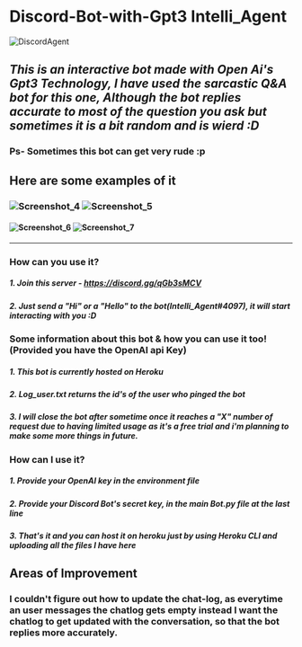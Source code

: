 # Discord-Bot-with-Gpt3 Intelli_Agent
![DiscordAgent](https://user-images.githubusercontent.com/49405291/126058799-23cb0cdf-1f7e-468c-b4f2-10b9e684abb3.png)
## *This is an interactive bot made with Open Ai's Gpt3 Technology, I have used the sarcastic Q&A bot for this one, Although the bot replies accurate to most of the question you ask but sometimes it is a bit random and is wierd :D*
### Ps- Sometimes this bot can get very rude :p
## Here are some examples of it
### ![Screenshot_4](https://user-images.githubusercontent.com/49405291/126059845-90dc8b73-160b-4ca8-9f2f-4f52ef8e1309.png) ![Screenshot_5](https://user-images.githubusercontent.com/49405291/126059823-abfe5524-d8df-4465-ac3f-fc0125142156.png) 
#### ![Screenshot_6](https://user-images.githubusercontent.com/49405291/126059828-5036d42e-7660-4565-ac78-6362b7a34be8.png)  ![Screenshot_7](https://user-images.githubusercontent.com/49405291/126059830-e2b4e95e-fb31-4269-8097-7559a932f871.png) 
-----------------------------------------------------------------------------------------------------------------------------------------------------------------------------------
### **How can you use it?**
##### 1. Join this server - https://discord.gg/qGb3sMCV
##### 2. Just send a "Hi" or a "Hello" to the bot(Intelli_Agent#4097), it will start interacting with you :D

### **Some information about this bot & how you can use it too!(Provided you have the OpenAI api Key)**
##### 1. This bot is currently hosted on Heroku
##### 2. Log_user.txt returns the id's of the user who pinged the bot
##### 3. I will close the bot after sometime once it reaches a "X" number of request due to having limited usage as it's a free trial and i'm planning to make some more things in future.
### **How can I use it?**
##### 1. Provide your OpenAI key in the environment file
##### 2. Provide your Discord Bot's secret key, in the main Bot.py file at the last line
##### 3. That's it and you can host it on heroku just by using Heroku CLI and uploading all the files I have here

## Areas of Improvement
### I couldn't figure out how to update the chat-log, as everytime an user messages the chatlog gets empty instead I want the chatlog to get updated with the conversation, so that the bot replies more accurately.
